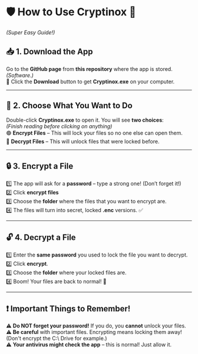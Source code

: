 # 🛡️ **How to Use Cryptinox** 🔐  
*(Super Easy Guide!)*  

## 📥 **1. Download the App**  
Go to the **GitHub page** from **this repository** where the app is stored. *(Software.)*  
🔗 Click the **Download** button to get **Cryptinox.exe** on your computer.  

---

## 📂 **2. Choose What You Want to Do**  
Double-click **Cryptinox.exe** to open it. You will see **two choices**:  
*(Finish reading before clicking on anything)*  
🟢 **Encrypt Files** – This will lock your files so no one else can open them.  
🔴 **Decrypt Files** – This will unlock files that were locked before.  

---

## 🔒 **3. Encrypt a File**  
1️⃣ The app will ask for a **password** – type a strong one! (Don’t forget it!)  
2️⃣ Click **encrypt files**  
3️⃣ Choose the **folder** where the files that you want to encrypt are.  
4️⃣ The files will turn into secret, locked **.enc** versions. ✅  

---

## 🔓 **4. Decrypt a File**  
1️⃣ Enter the **same password** you used to lock the file you want to decrypt.  
2️⃣ Click **encrypt**.  
3️⃣ Choose the **folder** where your locked files are.  
4️⃣ Boom! Your files are back to normal! 🎉  

---

## ❗ **Important Things to Remember!**  
⚠️ **Do NOT forget your password!** If you do, you **cannot** unlock your files.  
⚠️ **Be careful** with important files. Encrypting means locking them away! (Don't encrypt the C:\ Drive for example.)  
⚠️ **Your antivirus might check the app** – this is normal! Just allow it.  
